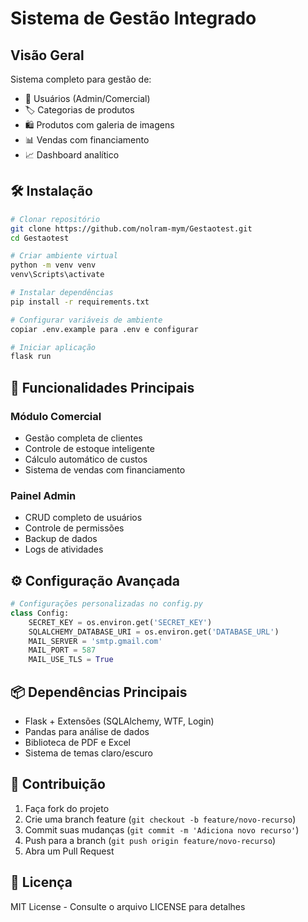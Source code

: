 # Sistema de Gestão Integrado

## Visão Geral
Sistema completo para gestão de:
- 👥 Usuários (Admin/Comercial)
- 🏷️ Categorias de produtos
- 🛍️ Produtos com galeria de imagens
- 📊 Vendas com financiamento
- 📈 Dashboard analítico

## 🛠️ Instalação
```bash
# Clonar repositório
git clone https://github.com/nolram-mym/Gestaotest.git
cd Gestaotest

# Criar ambiente virtual
python -m venv venv
venv\Scripts\activate

# Instalar dependências
pip install -r requirements.txt

# Configurar variáveis de ambiente
copiar .env.example para .env e configurar

# Iniciar aplicação
flask run
```

## 🔑 Funcionalidades Principais
### Módulo Comercial
- Gestão completa de clientes
- Controle de estoque inteligente
- Cálculo automático de custos
- Sistema de vendas com financiamento

### Painel Admin
- CRUD completo de usuários
- Controle de permissões
- Backup de dados
- Logs de atividades

## ⚙️ Configuração Avançada
```python
# Configurações personalizadas no config.py
class Config:
    SECRET_KEY = os.environ.get('SECRET_KEY')
    SQLALCHEMY_DATABASE_URI = os.environ.get('DATABASE_URL')
    MAIL_SERVER = 'smtp.gmail.com'
    MAIL_PORT = 587
    MAIL_USE_TLS = True
```

## 📦 Dependências Principais
- Flask + Extensões (SQLAlchemy, WTF, Login)
- Pandas para análise de dados
- Biblioteca de PDF e Excel
- Sistema de temas claro/escuro

## 🤝 Contribuição
1. Faça fork do projeto
2. Crie uma branch feature (`git checkout -b feature/novo-recurso`)
3. Commit suas mudanças (`git commit -m 'Adiciona novo recurso'`)
4. Push para a branch (`git push origin feature/novo-recurso`)
5. Abra um Pull Request

## 📄 Licença
MIT License - Consulte o arquivo LICENSE para detalhes